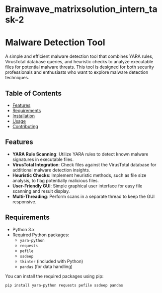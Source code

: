 # Brainwave_matrixsolution_intern_task-2

# Malware Detection Tool

A simple and efficient malware detection tool that combines YARA rules, VirusTotal database queries, and heuristic checks to analyze executable files for potential malware threats. This tool is designed for both security professionals and enthusiasts who want to explore malware detection techniques.

## Table of Contents

  - [Features](#features)
  - [Requirements](#requirements)
  - [Installation](#installation)
  - [Usage](#usage)
  - [Contributing](#contributing)


## Features

  - **YARA Rule Scanning**: Utilize YARA rules to detect known malware signatures in executable files.
  - **VirusTotal Integration**: Check files against the VirusTotal database for additional malware detection insights.
  - **Heuristic Checks**: Implement heuristic methods, such as file size analysis, to flag potentially malicious files.
  - **User-Friendly GUI**: Simple graphical user interface for easy file scanning and result display.
  - **Multi-Threading**: Perform scans in a separate thread to keep the GUI responsive.

## Requirements

- Python 3.x
- Required Python packages:
  - `yara-python`
  - `requests`
  - `pefile`
  - `ssdeep`
  - `tkinter` (included with Python)
  - `pandas` (for data handling)

You can install the required packages using pip:

```bash
pip install yara-python requests pefile ssdeep pandas
